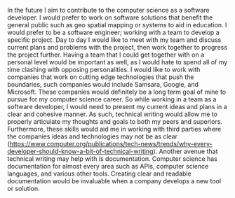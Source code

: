 In the future I aim to contribute to the computer science as a software developer. I would prefer to work on software solutions that benefit the general public such as geo spatial mapping or systems to aid in education. I would prefer to be a software engineer; working with a team to develop a specific project. Day to day I would like to meet with my team and discuss current plans and problems with the project, then work together to progress the project further. Having a team that I could get together with on a personal level would be important as well, as I would hate to spend all of my time clashing with opposing personalities. I would like to work with companies that work on cutting edge technologies that push the boundaries, such companies would include Samsara, Google, and Microsoft. These companies would definitely be a long term goal of mine to pursue for my computer science career. So while working in a team as a software developer, I would need to present my current ideas and plans in a clear and cohesive manner. As such, technical writing would allow me to properly articulate my thoughts and goals to both my peers and superiors. Furthermore, these skills would aid me in working with third parties where the companies ideas and technologies may not be as clear (https://www.computer.org/publications/tech-news/trends/why-every-developer-should-know-a-bit-of-technical-writing). Another avenue that technical writing may help with is documentation. Computer science has documentation for almost every area such as APIs, computer science languages, and various other tools. Creating clear and readable documentation would be invaluable when a company develops a new tool or solution.

